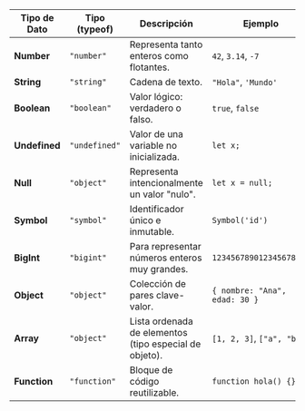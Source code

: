 | Tipo de Dato       | Tipo (typeof)  | Descripción                                           | Ejemplo                          |
|--------------------|----------------|-------------------------------------------------------|----------------------------------|
| **Number**         | `"number"`     | Representa tanto enteros como flotantes.              | `42`, `3.14`, `-7`               |
| **String**         | `"string"`     | Cadena de texto.                                      | `"Hola"`, `'Mundo'`              |
| **Boolean**        | `"boolean"`    | Valor lógico: verdadero o falso.                      | `true`, `false`                  |
| **Undefined**      | `"undefined"`  | Valor de una variable no inicializada.                | `let x;`                         |
| **Null**           | `"object"`     | Representa intencionalmente un valor "nulo".          | `let x = null;`                  |
| **Symbol**         | `"symbol"`     | Identificador único e inmutable.                     | `Symbol('id')`                   |
| **BigInt**         | `"bigint"`     | Para representar números enteros muy grandes.         | `12345678901234567890n`          |
| **Object**         | `"object"`     | Colección de pares clave-valor.                      | `{ nombre: "Ana", edad: 30 }`    |
| **Array**          | `"object"`     | Lista ordenada de elementos (tipo especial de objeto).| `[1, 2, 3]`, `["a", "b"]`        |
| **Function**       | `"function"`   | Bloque de código reutilizable.                       | `function hola() {}`             |
